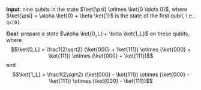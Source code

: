 **Input**: nine qubits in the state $\ket{\psi} \otimes \ket{0 \ldots 0}$, where $\ket{\psi} = \alpha \ket{0} + \beta \ket{1}$ is the state of the first qubit, i.e., `qs[0]`.

**Goal**: prepare a state $\alpha \ket{0_L} + \beta \ket{1_L}$ on these qubits, where
$$\ket{0_L} = \frac1{2\sqrt2} (\ket{000} + \ket{111}) \otimes (\ket{000} + \ket{111}) \otimes (\ket{000} + \ket{111})$$
and 
$$\ket{1_L} = \frac1{2\sqrt2} (\ket{000} - \ket{111}) \otimes (\ket{000} - \ket{111}) \otimes (\ket{000} - \ket{111})$$
